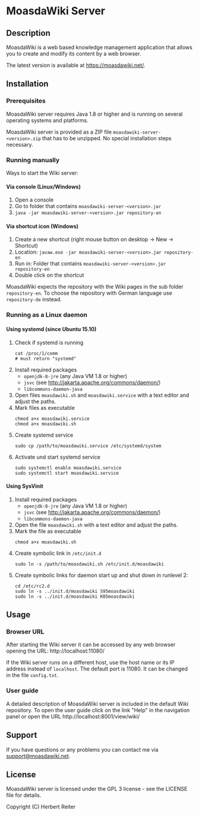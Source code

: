 # MoasdaWiki Server

## Description

MoasdaWiki is a web based knowledge management application that allows you to
create and modify its content by a web browser.

The latest version is available at https://moasdawiki.net/.

## Installation
### Prerequisites

MoasdaWiki server requires Java 1.8 or higher and is running on several
operating systems and platforms.

MoasdaWiki server is provided as a ZIP file `moasdawiki-server-<version>.zip`
that has to be unzipped. No special installation steps necessary.

### Running manually

Ways to start the Wiki server:

#### Via console (Linux/Windows)

1. Open a console
2. Go to folder that contains `moasdawiki-server-<version>.jar`
3. `java -jar moasdawiki-server-<version>.jar repository-en`

#### Via shortcut icon (Windows)

1. Create a new shortcut (right mouse button on desktop &rarr; New &rarr; Shortcut)
2. Location: `javaw.exe -jar moasdawiki-server-<version>.jar repository-en`
3. Run in: Folder that contains `moasdawiki-server-<version>.jar repository-en`
4. Double click on the shortcut

MoasdaWiki expects the repository with the Wiki pages in the sub folder `repository-en`.
To choose the repository with German language use `repository-de` instead.

### Running as a Linux daemon

#### Using systemd (since Ubuntu 15.10)

1. Check if systemd is running
   ```
   cat /proc/1/comm
   # must return "systemd"
   ```
2. Install required packages
   - `openjdk-8-jre` (any Java VM 1.8 or higher)
   - `jsvc` (see http://jakarta.apache.org/commons/daemon/)
   - `libcommons-daemon-java`
3. Open files `moasdawiki.sh` and `moasdawiki.service` with a text editor and adjust the paths.
4. Mark files as executable
   ```
   chmod a+x moasdawiki.service
   chmod a+x moasdawiki.sh
   ```
5. Create systemd service
   ```
   sudo cp /path/to/moasdawiki.service /etc/systemd/system
   ```
6. Activate und start systemd service
   ```
   sudo systemctl enable moasdawiki.service
   sudo systemctl start moasdawiki.service
   ```

#### Using SysVinit

1. Install required packages
   - `openjdk-8-jre` (any Java VM 1.8 or higher)
   - `jsvc` (see http://jakarta.apache.org/commons/daemon/)
   - `libcommons-daemon-java`
2. Open the file `moasdawiki.sh` with a text editor and adjust the paths.
3. Mark the file as executable
   ```
   chmod a+x moasdawiki.sh
   ```
4. Create symbolic link in `/etc/init.d`
   ```
   sudo ln -s /path/to/moasdawiki.sh /etc/init.d/moasdawiki
   ```
5. Create symbolic links for daemon start up and shut down in runlevel 2:
   ```
   cd /etc/rc2.d
   sudo ln -s ../init.d/moasdawiki S95moasdawiki
   sudo ln -s ../init.d/moasdawiki K05moasdawiki
   ```

## Usage
### Browser URL

After starting the Wiki server it can be accessed by any web browser opening the URL:
http://localhost:11080/

If the Wiki server runs on a different host, use the host name or its IP address
instead of `localhost`. The default port is 11080. It can be changed in the file `config.txt`.

### User guide

A detailed description of MoasdaWiki server is included in the default Wiki repository.
To open the user guide click on the link "Help" in the navigation panel or open the URL
http://localhost:8001/view/wiki/

## Support

If you have questions or any problems you can contact me via [support@moasdawiki.net]().

## License

MoasdaWiki server is licensed under the GPL 3 license - see the LICENSE file for details.

Copyright (C) Herbert Reiter
